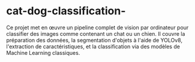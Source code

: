 # cat-dog-classification-
Ce projet met en œuvre un pipeline complet de vision par ordinateur pour classifier des images comme contenant un chat ou un chien. Il couvre la préparation des données, la segmentation d'objets à l'aide de YOLOv8, l'extraction de caractéristiques, et la classification via des modèles de Machine Learning classiques.
